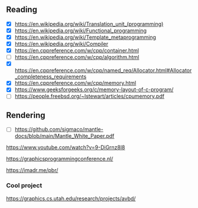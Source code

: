 ## Reading

- [x] https://en.wikipedia.org/wiki/Translation_unit_(programming) 
- [x] https://en.wikipedia.org/wiki/Functional_programming
- [x] https://en.wikipedia.org/wiki/Template_metaprogramming
- [x] https://en.wikipedia.org/wiki/Compiler
- [x] https://en.cppreference.com/w/cpp/container.html
- [ ] https://en.cppreference.com/w/cpp/algorithm.html
- [x] https://en.cppreference.com/w/cpp/named_req/Allocator.html#Allocator_completeness_requirements
- [x] https://en.cppreference.com/w/cpp/memory.html
- [x] https://www.geeksforgeeks.org/c/memory-layout-of-c-program/
- [ ] https://people.freebsd.org/~lstewart/articles/cpumemory.pdf

## Rendering

- [ ] https://github.com/sigmaco/mantle-docs/blob/main/Mantle_White_Paper.pdf

https://www.youtube.com/watch?v=9-DiGrnz8l8

https://graphicsprogrammingconference.nl/

https://imadr.me/pbr/

### Cool project

https://graphics.cs.utah.edu/research/projects/avbd/

